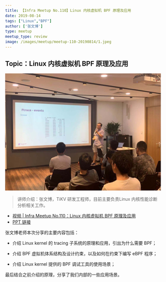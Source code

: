 ```yaml
---
title: 【Infra Meetup No.110】Linux 内核虚拟机 BPF 原理及应用 
date: 2019-08-14
tags: ["Linux","BPF"]
author: ['张文博']
type: meetup
meetup_type: review
image: /images/meetup/meetup-110-20190814/1.jpeg
---
```


## Topic：Linux 内核虚拟机 BPF 原理及应用

![张文博 | TiKV 研发工程师](media/meetup-110-20190814/1.jpeg)

>讲师介绍：张文博，TiKV 研发工程师，目前主要负责Linux 内核性能诊断分析相关工作。

+ [视频 | Infra Meetup No.110：Linux 内核虚拟机 BPF 原理及应用](https://www.bilibili.com/video/av63518619)
+ [PPT 链接](https://github.com/pingcap/presentations/blob/master/Infra-Meetup/Infra-Meetup-110-%E5%BC%A0%E6%96%87%E5%8D%9A-BPF%20Principle%20And%20Application.pdf)

张文博老师本次分享的主要内容包括：

- 介绍 Linux kernel 的 tracing 子系统的原理和应用，引出为什么需要 BPF；

- 介绍 BPF 虚拟机体系结构及设计约束，以及如何在约束下编写 eBPF 程序；

- 介绍 Linux kernel 提供的 BPF 调试工具的使用场景；

最后结合之前介绍的原理，分享了我们内部的一些应用场景。
